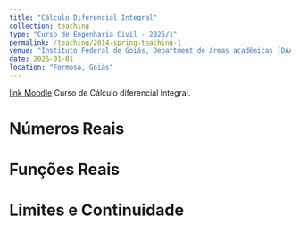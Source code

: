 ```yaml
---
title: "Cálculo Diferencial Integral"
collection: teaching
type: "Curso de Engenharia Civil - 2025/1"
permalink: /teaching/2014-spring-teaching-1
venue: "Instituto Federal de Goiás, Department de áreas acadêmicas (DAA) "
date: 2025-01-01
location: "Formosa, Goiás"
---
```

[link Moodle](https://moodle.ifg.edu.br/course/view.php?id=44014)
Curso de Cálculo diferencial Integral.

 Números Reais
======

 Funções Reais
======

 Limites e Continuidade
======
